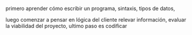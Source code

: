 primero aprender cómo escribir un programa, 
sintaxis, tipos de datos,

luego comenzar a pensar en lógica del cliente
relevar información,
evaluar la viabilidad del proyecto,
ultimo paso es codificar